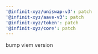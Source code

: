 ```yaml
---
'@infinit-xyz/uniswap-v3': patch
'@infinit-xyz/aave-v3': patch
'@infinit-xyz/token': patch
'@infinit-xyz/core': patch
---
```


bump viem version
